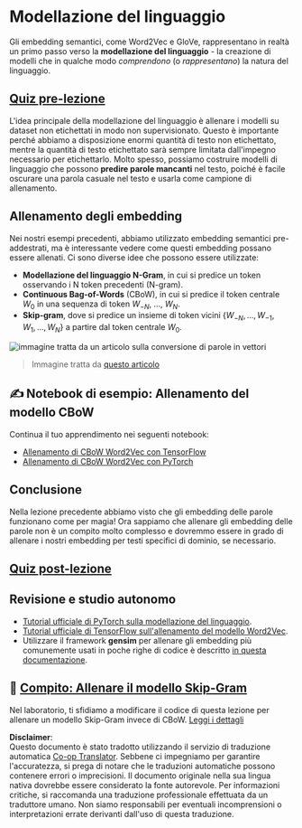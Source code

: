 <!--
CO_OP_TRANSLATOR_METADATA:
{
  "original_hash": "31b46ba1f3aa78578134d4829f88be53",
  "translation_date": "2025-08-26T06:57:46+00:00",
  "source_file": "lessons/5-NLP/15-LanguageModeling/README.md",
  "language_code": "it"
}
-->
# Modellazione del linguaggio

Gli embedding semantici, come Word2Vec e GloVe, rappresentano in realtà un primo passo verso la **modellazione del linguaggio** - la creazione di modelli che in qualche modo *comprendono* (o *rappresentano*) la natura del linguaggio.

## [Quiz pre-lezione](https://red-field-0a6ddfd03.1.azurestaticapps.net/quiz/115)

L'idea principale della modellazione del linguaggio è allenare i modelli su dataset non etichettati in modo non supervisionato. Questo è importante perché abbiamo a disposizione enormi quantità di testo non etichettato, mentre la quantità di testo etichettato sarà sempre limitata dall'impegno necessario per etichettarlo. Molto spesso, possiamo costruire modelli di linguaggio che possono **predire parole mancanti** nel testo, poiché è facile oscurare una parola casuale nel testo e usarla come campione di allenamento.

## Allenamento degli embedding

Nei nostri esempi precedenti, abbiamo utilizzato embedding semantici pre-addestrati, ma è interessante vedere come questi embedding possano essere allenati. Ci sono diverse idee che possono essere utilizzate:

* **Modellazione del linguaggio N-Gram**, in cui si predice un token osservando i N token precedenti (N-gram).
* **Continuous Bag-of-Words** (CBoW), in cui si predice il token centrale $W_0$ in una sequenza di token $W_{-N}$, ..., $W_N$.
* **Skip-gram**, dove si predice un insieme di token vicini {$W_{-N},\dots, W_{-1}, W_1,\dots, W_N$} a partire dal token centrale $W_0$.

![immagine tratta da un articolo sulla conversione di parole in vettori](../../../../../translated_images/example-algorithms-for-converting-words-to-vectors.fbe9207a726922f6f0f5de66427e8a6eda63809356114e28fb1fa5f4a83ebda7.it.png)

> Immagine tratta da [questo articolo](https://arxiv.org/pdf/1301.3781.pdf)

## ✍️ Notebook di esempio: Allenamento del modello CBoW

Continua il tuo apprendimento nei seguenti notebook:

* [Allenamento di CBoW Word2Vec con TensorFlow](../../../../../lessons/5-NLP/15-LanguageModeling/CBoW-TF.ipynb)
* [Allenamento di CBoW Word2Vec con PyTorch](../../../../../lessons/5-NLP/15-LanguageModeling/CBoW-PyTorch.ipynb)

## Conclusione

Nella lezione precedente abbiamo visto che gli embedding delle parole funzionano come per magia! Ora sappiamo che allenare gli embedding delle parole non è un compito molto complesso e dovremmo essere in grado di allenare i nostri embedding per testi specifici di dominio, se necessario.

## [Quiz post-lezione](https://red-field-0a6ddfd03.1.azurestaticapps.net/quiz/215)

## Revisione e studio autonomo

* [Tutorial ufficiale di PyTorch sulla modellazione del linguaggio](https://pytorch.org/tutorials/beginner/nlp/word_embeddings_tutorial.html).
* [Tutorial ufficiale di TensorFlow sull'allenamento del modello Word2Vec](https://www.TensorFlow.org/tutorials/text/word2vec).
* Utilizzare il framework **gensim** per allenare gli embedding più comunemente usati in poche righe di codice è descritto [in questa documentazione](https://pytorch.org/tutorials/beginner/nlp/word_embeddings_tutorial.html).

## 🚀 [Compito: Allenare il modello Skip-Gram](lab/README.md)

Nel laboratorio, ti sfidiamo a modificare il codice di questa lezione per allenare un modello Skip-Gram invece di CBoW. [Leggi i dettagli](lab/README.md)

**Disclaimer**:  
Questo documento è stato tradotto utilizzando il servizio di traduzione automatica [Co-op Translator](https://github.com/Azure/co-op-translator). Sebbene ci impegniamo per garantire l'accuratezza, si prega di notare che le traduzioni automatiche possono contenere errori o imprecisioni. Il documento originale nella sua lingua nativa dovrebbe essere considerato la fonte autorevole. Per informazioni critiche, si raccomanda una traduzione professionale effettuata da un traduttore umano. Non siamo responsabili per eventuali incomprensioni o interpretazioni errate derivanti dall'uso di questa traduzione.